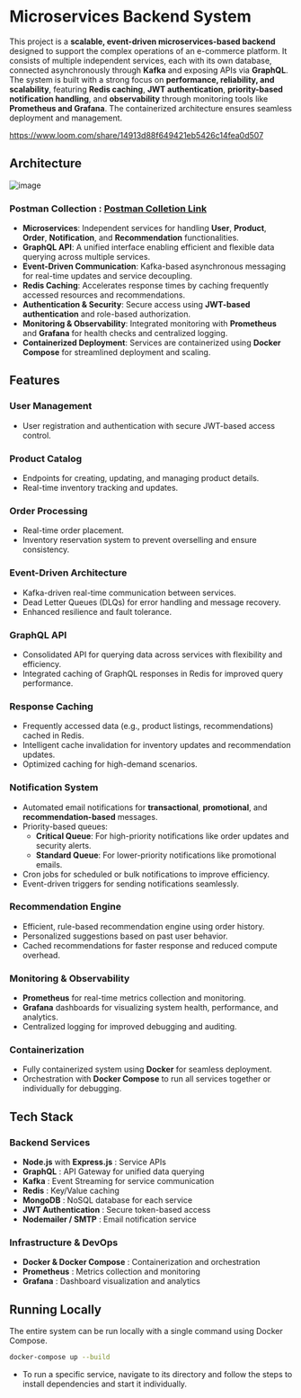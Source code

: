 # Microservices Backend System

This project is a **scalable, event-driven microservices-based backend** designed to support the complex operations of an e-commerce platform. It consists of multiple independent services, each with its own database, connected asynchronously through **Kafka** and exposing APIs via **GraphQL**. The system is built with a strong focus on **performance, reliability, and scalability**, featuring **Redis caching**, **JWT authentication**, **priority-based notification handling**, and **observability** through monitoring tools like **Prometheus and Grafana**. The containerized architecture ensures seamless deployment and management.

https://www.loom.com/share/14913d88f649421eb5426c14fea0d507

## Architecture

![image](https://github.com/user-attachments/assets/ef19a193-48dc-4671-81e4-6059af439da3)

### Postman Collection : [Postman Colletion Link](https://imf-gadget-8462.postman.co/workspace/New-Team-Workspace~8ecba258-1966-41b6-bc48-8960184a83f9/collection/34642197-59443f20-0e0e-4ded-9da4-b56eae0ca040?action=share&creator=34642197)




- **Microservices**: Independent services for handling **User**, **Product**, **Order**, **Notification**, and **Recommendation** functionalities.
- **GraphQL API**: A unified interface enabling efficient and flexible data querying across multiple services.
- **Event-Driven Communication**: Kafka-based asynchronous messaging for real-time updates and service decoupling.
- **Redis Caching**: Accelerates response times by caching frequently accessed resources and recommendations.
- **Authentication & Security**: Secure access using **JWT-based authentication** and role-based authorization.
- **Monitoring & Observability**: Integrated monitoring with **Prometheus** and **Grafana** for health checks and centralized logging.
- **Containerized Deployment**: Services are containerized using **Docker Compose** for streamlined deployment and scaling.

## Features

### **User Management**
- User registration and authentication with secure JWT-based access control.

### **Product Catalog**
- Endpoints for creating, updating, and managing product details.
- Real-time inventory tracking and updates.

### **Order Processing**
- Real-time order placement.
- Inventory reservation system to prevent overselling and ensure consistency.

### **Event-Driven Architecture**
- Kafka-driven real-time communication between services.
- Dead Letter Queues (DLQs) for error handling and message recovery.
- Enhanced resilience and fault tolerance.

### **GraphQL API**
- Consolidated API for querying data across services with flexibility and efficiency.
- Integrated caching of GraphQL responses in Redis for improved query performance.

### **Response Caching**
- Frequently accessed data (e.g., product listings, recommendations) cached in Redis.
- Intelligent cache invalidation for inventory updates and recommendation updates.
- Optimized caching for high-demand scenarios.

### **Notification System**
- Automated email notifications for **transactional**, **promotional**, and **recommendation-based** messages.
- Priority-based queues:
  - **Critical Queue**: For high-priority notifications like order updates and security alerts.
  - **Standard Queue**: For lower-priority notifications like promotional emails.
- Cron jobs for scheduled or bulk notifications to improve efficiency.
- Event-driven triggers for sending notifications seamlessly.

### **Recommendation Engine**
- Efficient, rule-based recommendation engine using order history.
- Personalized suggestions based on past user behavior.
- Cached recommendations for faster response and reduced compute overhead.

### **Monitoring & Observability**
- **Prometheus** for real-time metrics collection and monitoring.
- **Grafana** dashboards for visualizing system health, performance, and analytics.
- Centralized logging for improved debugging and auditing.

### **Containerization**
- Fully containerized system using **Docker** for seamless deployment.
- Orchestration with **Docker Compose** to run all services together or individually for debugging.

## Tech Stack

### **Backend Services**
- **Node.js** with **Express.js** : Service APIs
- **GraphQL** : API Gateway for unified data querying
- **Kafka** : Event Streaming for service communication
- **Redis** : Key/Value caching 
- **MongoDB** : NoSQL database for each service
- **JWT Authentication** : Secure token-based access
- **Nodemailer / SMTP** : Email notification service

### **Infrastructure & DevOps**
- **Docker & Docker Compose** : Containerization and orchestration
- **Prometheus** : Metrics collection and monitoring
- **Grafana** : Dashboard visualization and analytics

## Running Locally
The entire system can be run locally with a single command using Docker Compose.
```bash
docker-compose up --build
```
- To run a specific service, navigate to its directory and follow the steps to install dependencies and start it individually.
